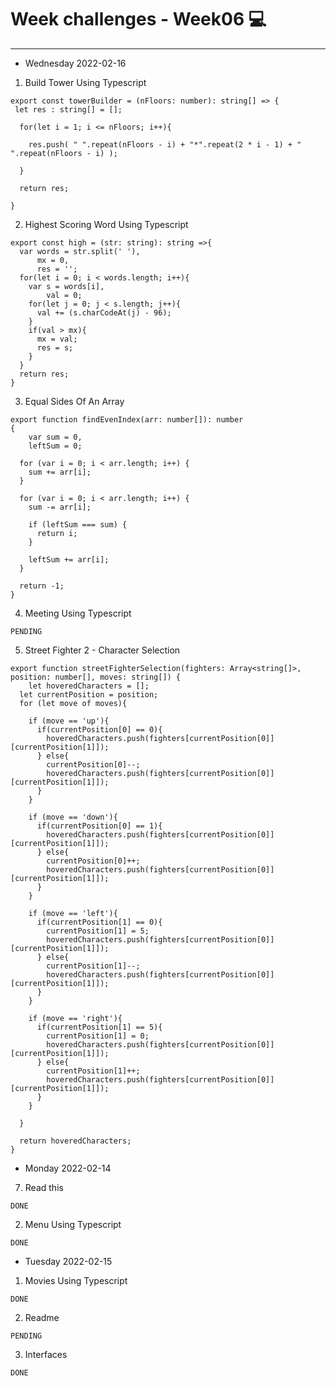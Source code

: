 # Week challenges - Week06 💻
---
- Wednesday 2022-02-16
1. Build Tower Using Typescript
~~~
export const towerBuilder = (nFloors: number): string[] => {
 let res : string[] = [];
  
  for(let i = 1; i <= nFloors; i++){
    
    res.push( " ".repeat(nFloors - i) + "*".repeat(2 * i - 1) + " ".repeat(nFloors - i) );
    
  }
  
  return res;
  
}
~~~
2. Highest Scoring Word Using Typescript
~~~
export const high = (str: string): string =>{
  var words = str.split(' '),
      mx = 0,
      res = '';
  for(let i = 0; i < words.length; i++){
    var s = words[i],
        val = 0;
    for(let j = 0; j < s.length; j++){
      val += (s.charCodeAt(j) - 96);
    }
    if(val > mx){
      mx = val;
      res = s;
    }
  }
  return res;
}
~~~
3. Equal Sides Of An Array
~~~
export function findEvenIndex(arr: number[]): number
{
    var sum = 0,
    leftSum = 0;

  for (var i = 0; i < arr.length; i++) {
    sum += arr[i];
  }

  for (var i = 0; i < arr.length; i++) {
    sum -= arr[i];

    if (leftSum === sum) {
      return i;
    }

    leftSum += arr[i];
  }

  return -1;
}
~~~
4. Meeting Using Typescript
~~~
PENDING
~~~
5. Street Fighter 2 - Character Selection
~~~
export function streetFighterSelection(fighters: Array<string[]>, position: number[], moves: string[]) {
    let hoveredCharacters = [];
  let currentPosition = position;
  for (let move of moves){

    if (move == 'up'){
      if(currentPosition[0] == 0){
        hoveredCharacters.push(fighters[currentPosition[0]][currentPosition[1]]);
      } else{
        currentPosition[0]--;
        hoveredCharacters.push(fighters[currentPosition[0]][currentPosition[1]]);
      }
    }
    
    if (move == 'down'){
      if(currentPosition[0] == 1){
        hoveredCharacters.push(fighters[currentPosition[0]][currentPosition[1]]);
      } else{
        currentPosition[0]++;
        hoveredCharacters.push(fighters[currentPosition[0]][currentPosition[1]]);
      }
    }
    
    if (move == 'left'){
      if(currentPosition[1] == 0){
        currentPosition[1] = 5;
        hoveredCharacters.push(fighters[currentPosition[0]][currentPosition[1]]);
      } else{
        currentPosition[1]--;
        hoveredCharacters.push(fighters[currentPosition[0]][currentPosition[1]]);
      }
    }
    
    if (move == 'right'){
      if(currentPosition[1] == 5){
        currentPosition[1] = 0;
        hoveredCharacters.push(fighters[currentPosition[0]][currentPosition[1]]);
      } else{
        currentPosition[1]++;
        hoveredCharacters.push(fighters[currentPosition[0]][currentPosition[1]]);
      }
    }
    
  }
  
  return hoveredCharacters;
}
~~~
- Monday 2022-02-14
7. Read this
~~~
DONE
~~~
2. Menu Using Typescript
~~~
DONE
~~~
- Tuesday 2022-02-15
1. Movies Using Typescript
~~~
DONE
~~~
2. Readme
~~~
PENDING
~~~
3. Interfaces
~~~
DONE
~~~
